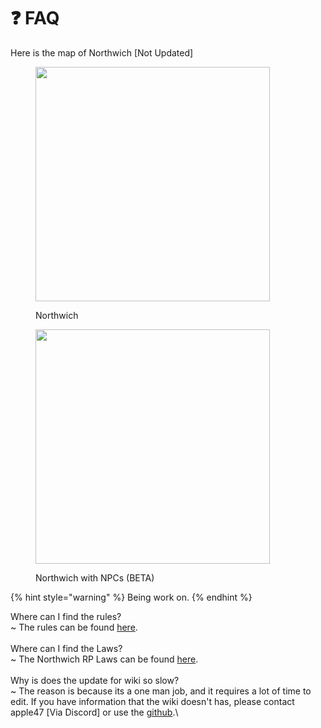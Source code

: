 # ❓ FAQ

Here is the map of Northwich \[Not Updated]

<div align="left" data-full-width="true">

<figure><img src="../.gitbook/assets/Map.png" alt="" width="375"><figcaption><p>Northwich</p></figcaption></figure>

 

<figure><img src="../.gitbook/assets/image_2023-07-22_132648318.png" alt="" width="375"><figcaption><p>Northwich with NPCs (BETA)</p></figcaption></figure>

</div>

{% hint style="warning" %}
Being work on.
{% endhint %}

Where can I find the rules?\
\~ The rules can be found [here](https://docs.google.com/document/d/1UVJA9mqcAhY-b6Jk1aHfjrTffg0Fv4luta-QvPkOAGU/edit?usp=sharing).\
\
Where can I find the Laws?\
\~ The Northwich RP Laws can be found [here](https://docs.google.com/document/d/1\_PdIbwFL4SzmiZMfPgcp6xFsFX-uKJLkpz7hvzlQ\_O0/edit?usp=sharing).\
\
Why is does the update for wiki so slow?\
\~ The reason is because its a one man job, and it requires a lot of time to edit. If you have information that the wiki doesn't has, please contact apple47 \[Via Discord] or use the [github](https://github.com/Apple2452424/GitBook/issues).\
